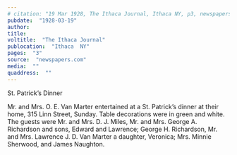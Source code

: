 ```yaml
---
# citation: "19 Mar 1928, The Ithaca Journal, Ithaca NY, p3, newspapers.com."
pubdate:  "1928-03-19"
author: 
title: 
voltitle:  "The Ithaca Journal"
publocation:  "Ithaca  NY"
pages:  "3"
source:  "newspapers.com"
media:  ""
quaddress:  ""
---
```

St. Patrick’s Dinner 

Mr. and Mrs. O. E. Van Marter entertained at a St. Patrick’s dinner at their home, 315 Linn Street, Sunday. Table decorations were in green and white. The guests were Mr. and Mrs. D. J. Miles, Mr. and Mrs. George A. Richardson and sons, Edward and Lawrence; George H. Richardson, Mr. and Mrs. Lawrence J. D. Van Marter a daughter, Veronica; Mrs. Minnie Sherwood, and James Naughton.

